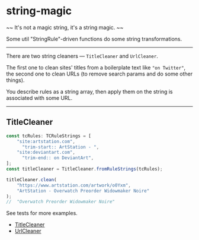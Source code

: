 # string-magic

~~ It's not a magic string, it's a string magic. ~~

Some util "StringRule"-driven functions do some string transformations.

---

There are two string cleaners — `TitleCleaner` and `UrlCleaner`.

The first one to clean sites' titles from a boilerplate text like `"on Twitter"`,
the second one to clean URLs (to remove search params and do some other things).

You describe rules as a string array, then apply them on the string is associated with some URL.

---

## TitleCleaner

```ts
const tcRules: TCRuleStrings = [
    "site:artstation.com",
      "trim-start:: ArtStation - ",
    "site:deviantart.com",
      "trim-end:: on DeviantArt",
];
const titleCleaner = TitleCleaner.fromRuleStrings(tcRules);

titleCleaner.clean(
    "https://www.artstation.com/artwork/o0Yxm",
    "ArtStation - Overwatch Preorder Widowmaker Noire"
);
//  "Overwatch Preorder Widowmaker Noire"
```

See tests for more examples.

- [TitleCleaner](https://github.com/AlttiRi/string-magic/tree/master/test/title-cleaner)
- [UrlCleaner](https://github.com/AlttiRi/string-magic/tree/master/test/url-cleaner)
